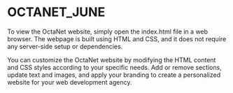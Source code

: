 # OCTANET_JUNE

To view the OctaNet website, simply open the index.html file in a web browser. The webpage is built using HTML and CSS, and it does not require any server-side setup or dependencies.

You can customize the OctaNet website by modifying the HTML content and CSS styles according to your specific needs. Add or remove sections, update text and images, and apply your branding to create a personalized website for your web development agency.

